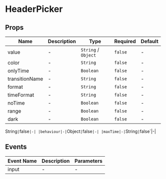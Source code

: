 # HeaderPicker

## Props

<!-- @vuese:HeaderPicker:props:start -->

| Name           | Description | Type                | Required | Default |
| -------------- | ----------- | ------------------- | -------- | ------- |
| value          | -           | `String` / `Object` | `false`  | -       |
| color          | -           | `String`            | `false`  | -       |
| onlyTime       | -           | `Boolean`           | `false`  | -       |
| transitionName | -           | `String`            | `false`  | -       |
| format         | -           | `String`            | `false`  | -       |
| timeFormat     | -           | `String`            | `false`  | -       |
| noTime         | -           | `Boolean`           | `false`  | -       |
| range          | -           | `Boolean`           | `false`  | -       |
| dark           | -           | `Boolean`           | `false`  | -       |

<!-- @vuese:HeaderPicker:props:end -->

String`|`false`|-| |behaviour|-|`Object`|`false`|-| |maxTime|-|`String`|`false`|-|

<!-- @vuese:TimePicker:props:end -->

## Events

<!-- @vuese:TimePicker:events:start -->

| Event Name | Description | Parameters |
| ---------- | ----------- | ---------- |
| input      | -           | -          |

<!-- @vuese:TimePicker:events:end -->
